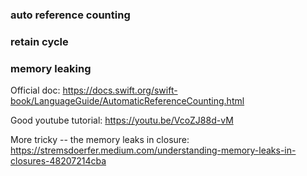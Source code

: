 ### auto reference counting
### retain cycle
### memory leaking

Official doc: https://docs.swift.org/swift-book/LanguageGuide/AutomaticReferenceCounting.html

Good youtube tutorial: https://youtu.be/VcoZJ88d-vM

More tricky -- the memory leaks in closure: https://stremsdoerfer.medium.com/understanding-memory-leaks-in-closures-48207214cba

